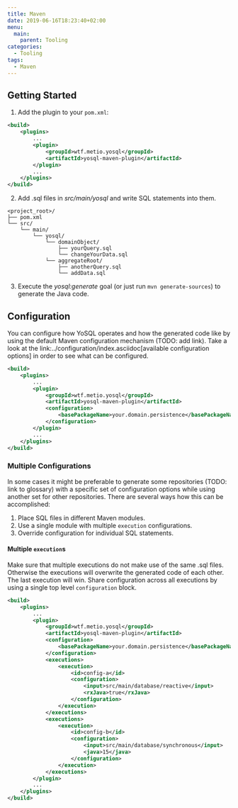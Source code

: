 ```yaml
---
title: Maven
date: 2019-06-16T18:23:40+02:00
menu:
  main:
    parent: Tooling
categories:
  - Tooling
tags:
  - Maven
---
```


## Getting Started

1) Add the plugin to your `pom.xml`:

```xml
<build>
    <plugins>
        ...
        <plugin>
            <groupId>wtf.metio.yosql</groupId>
            <artifactId>yosql-maven-plugin</artifactId>
        </plugin>
        ...
    </plugins>
</build>
```

2) Add .sql files in *src/main/yosql* and write SQL statements into them.

```
<project_root>/
├── pom.xml
└── src/
    └── main/
        └── yosql/
            └── domainObject/
                ├── yourQuery.sql
                └── changeYourData.sql
            └── aggregateRoot/
                ├── anotherQuery.sql
                └── addData.sql
```

3) Execute the *yosql:generate* goal (or just run `mvn generate-sources`) to generate the Java code.

## Configuration

You can configure how YoSQL operates and how the generated code like by using the default Maven configuration mechanism (TODO: add link). Take a look at the link:../configuration/index.asciidoc[available configuration options] in order to see what can be configured.

```xml
<build>
    <plugins>
        ...
        <plugin>
            <groupId>wtf.metio.yosql</groupId>
            <artifactId>yosql-maven-plugin</artifactId>
            <configuration>
                <basePackageName>your.domain.persistence</basePackageName>
            </configuration>
        </plugin>
        ...
    </plugins>
</build>
```

### Multiple Configurations

In some cases it might be preferable to generate some repositories (TODO: link to glossary) with a specific set of configuration options while using another set for other repositories. There are several ways how this can be accomplished:

1. Place SQL files in different Maven modules.
2. Use a single module with multiple `execution` configurations.
3. Override configuration for individual SQL statements.

#### Multiple `execution`s

Make sure that multiple executions do not make use of the same .sql files. Otherwise the executions will overwrite the generated code of each other. The last execution will win. Share configuration across all executions by using a single top level `configuration` block.

```xml
<build>
    <plugins>
        ...
        <plugin>
            <groupId>wtf.metio.yosql</groupId>
            <artifactId>yosql-maven-plugin</artifactId>
            <configuration>
                <basePackageName>your.domain.persistence</basePackageName>
            </configuration>
            <executions>
                <execution>
                    <id>config-a</id>
                    <configuration>
                        <input>src/main/database/reactive</input>
                        <rxJava>true</rxJava>
                    </configuration>
                </execution>
            </executions>
            <executions>
                <execution>
                    <id>config-b</id>
                    <configuration>
                        <input>src/main/database/synchronous</input>
                        <java>15</java>
                    </configuration>
                </execution>
            </executions>
        </plugin>
        ...
    </plugins>
</build>
```
